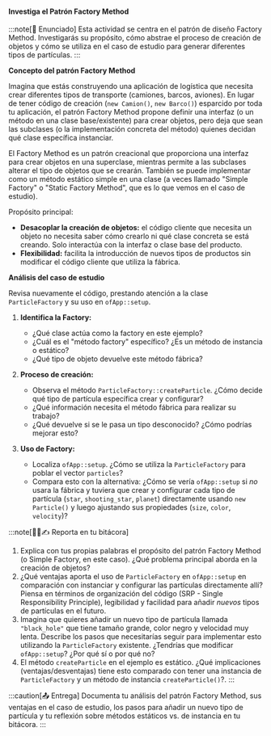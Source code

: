 #### Investiga el Patrón Factory Method

:::note[🎯 Enunciado]
Esta actividad se centra en el patrón de diseño Factory Method. Investigarás su propósito, cómo abstrae el proceso de creación de objetos y cómo se utiliza en el caso de estudio para generar diferentes tipos de partículas.
:::

**Concepto del patrón Factory Method**

Imagina que estás construyendo una aplicación de logística que necesita crear diferentes tipos de transporte (camiones, barcos, aviones). En lugar de tener código de creación (`new Camion()`, `new Barco()`) esparcido por toda tu aplicación, el patrón Factory Method propone definir una interfaz (o un método en una clase base/existente) para crear objetos, pero deja que sean las subclases (o la implementación concreta del método) quienes decidan qué clase específica instanciar.

El Factory Method es un patrón creacional que proporciona una interfaz para crear objetos en una superclase, mientras permite a las subclases alterar el tipo de objetos que se crearán. También se puede implementar como un método estático simple en una clase (a veces llamado "Simple Factory" o "Static Factory Method", que es lo que vemos en el caso de estudio).

Propósito principal:

*   **Desacoplar la creación de objetos:** el código cliente que necesita un objeto no necesita saber cómo crearlo ni qué clase concreta se está creando. Solo interactúa con la interfaz o clase base del producto.
*   **Flexibilidad:** facilita la introducción de nuevos tipos de productos sin modificar el código cliente que utiliza la fábrica.

**Análisis del caso de estudio**

Revisa nuevamente el código, prestando atención a la clase `ParticleFactory` y su uso en `ofApp::setup`.

1.  **Identifica la Factory:**
    *   ¿Qué clase actúa como la factory en este ejemplo?
    *   ¿Cuál es el "método factory" específico? ¿Es un método de instancia o estático?
    *   ¿Qué tipo de objeto devuelve este método fábrica?

2.  **Proceso de creación:**
    *   Observa el método `ParticleFactory::createParticle`. ¿Cómo decide qué tipo de partícula específica crear y configurar?
    *   ¿Qué información necesita el método fábrica para realizar su trabajo?
    *   ¿Qué devuelve si se le pasa un tipo desconocido? ¿Cómo podrías mejorar esto?

3.  **Uso de Factory:**
    *   Localiza `ofApp::setup`. ¿Cómo se utiliza la `ParticleFactory` para poblar el vector `particles`?
    *   Compara esto con la alternativa: ¿Cómo se vería `ofApp::setup` si *no* usara la fábrica y tuviera que crear y configurar cada tipo de partícula (`star`, `shooting_star`, `planet`) directamente usando `new Particle()` y luego ajustando sus propiedades (`size`, `color`, `velocity`)?

:::note[🧐🧪✍️ Reporta en tu bitácora]
1.  Explica con tus propias palabras el propósito del patrón Factory Method (o Simple Factory, en este caso). ¿Qué problema principal aborda en la creación de objetos?
2.  ¿Qué ventajas aporta el uso de `ParticleFactory` en `ofApp::setup` en comparación con instanciar y configurar las partículas directamente allí? Piensa en términos de organización del código (SRP - Single Responsibility Principle), legibilidad y facilidad para añadir *nuevos* tipos de partículas en el futuro.
3.  Imagina que quieres añadir un nuevo tipo de partícula llamada `"black_hole"` que tiene tamaño grande, color negro y velocidad muy lenta. Describe los pasos que necesitarías seguir para implementar esto utilizando la `ParticleFactory` existente. ¿Tendrías que modificar `ofApp::setup`? ¿Por qué sí o por qué no?
4.  El método `createParticle` en el ejemplo es estático. ¿Qué implicaciones (ventajas/desventajas) tiene esto comparado con tener una instancia de `ParticleFactory` y un método de instancia `createParticle()`?.
:::

:::caution[📤 Entrega]
Documenta tu análisis del patrón Factory Method, sus ventajas en el caso de estudio, los pasos para añadir un nuevo tipo de partícula y tu reflexión sobre métodos estáticos vs. de instancia en tu bitácora.
:::
